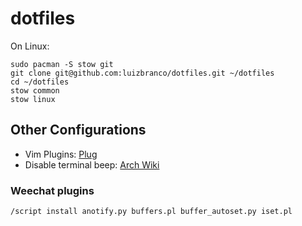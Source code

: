 # dotfiles

On Linux:

    sudo pacman -S stow git
    git clone git@github.com:luizbranco/dotfiles.git ~/dotfiles
    cd ~/dotfiles
    stow common
    stow linux


## Other Configurations

* Vim Plugins: [Plug](https://github.com/junegunn/vim-plug)
* Disable terminal beep: [Arch Wiki](https://wiki.archlinux.org/index.php/Disable_PC_speaker_beep#Globally)

### Weechat plugins

    /script install anotify.py buffers.pl buffer_autoset.py iset.pl
